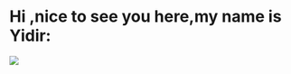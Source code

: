 # Hi ,nice to see you here,my name is Yidir:
<img src="https://github-readme-stats.vercel.app/api?username=yidirm&show_icons=true&hide_border=true&theme=radical"/>

